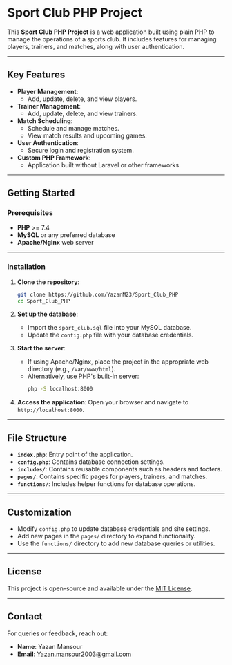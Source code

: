 # Sport Club PHP Project

This **Sport Club PHP Project** is a web application built using plain PHP to manage the operations of a sports club. It includes features for managing players, trainers, and matches, along with user authentication.

---

## Key Features

- **Player Management**:
  - Add, update, delete, and view players.
- **Trainer Management**:
  - Add, update, delete, and view trainers.
- **Match Scheduling**:
  - Schedule and manage matches.
  - View match results and upcoming games.
- **User Authentication**:
  - Secure login and registration system.
- **Custom PHP Framework**:
  - Application built without Laravel or other frameworks.

---

## Getting Started

### Prerequisites

- **PHP** >= 7.4
- **MySQL** or any preferred database
- **Apache/Nginx** web server

---

### Installation

1. **Clone the repository**:
   ```bash
   git clone https://github.com/YazanM23/Sport_Club_PHP
   cd Sport_Club_PHP
   ```

2. **Set up the database**:
   - Import the `sport_club.sql` file into your MySQL database.
   - Update the `config.php` file with your database credentials.

3. **Start the server**:
   - If using Apache/Nginx, place the project in the appropriate web directory (e.g., `/var/www/html`).
   - Alternatively, use PHP's built-in server:
     ```bash
     php -S localhost:8000
     ```

4. **Access the application**:
   Open your browser and navigate to `http://localhost:8000`.

---

## File Structure

- **`index.php`**: Entry point of the application.
- **`config.php`**: Contains database connection settings.
- **`includes/`**: Contains reusable components such as headers and footers.
- **`pages/`**: Contains specific pages for players, trainers, and matches.
- **`functions/`**: Includes helper functions for database operations.

---

## Customization

- Modify `config.php` to update database credentials and site settings.
- Add new pages in the `pages/` directory to expand functionality.
- Use the `functions/` directory to add new database queries or utilities.

---

## License

This project is open-source and available under the [MIT License](LICENSE).

---

## Contact

For queries or feedback, reach out:

- **Name**: Yazan Mansour
- **Email**: Yazan.mansour2003@gmail.com
